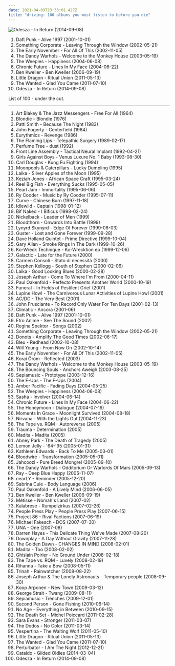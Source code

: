 ```yaml
---
date: 2021-04-09T23:33:01.427Z
title: "driving: 100 albums you must listen to before you die"
---
```

![Odesza - In Return (2014-09-08)](http://coverartarchive.org/release/352ed422-6ff3-45e4-ad0b-60d7111ca67a/8241101268-500.jpg "Odesza - In Return (2014-09-08)")
<ol class="albums">
<li data-cover="http://coverartarchive.org/release/cc85b1de-cf7e-3241-9022-fea31857beab/16360798338-500.jpg" data-tags="electronic, electronica, french, electro, house, live, daft punk" role="button">Daft Punk - Alive 1997 (2001-10-01)</li>
<li data-cover="http://coverartarchive.org/release/2dac1fd4-94ec-390a-985d-c7440c647a99/11024423754-500.jpg" data-tags="piano rock" role="button">Something Corporate - Leaving Through the Window (2002-05-21)</li>
<li data-cover="http://coverartarchive.org/release/3895df67-624a-40ac-b5f7-db66bebff818/11597682469-500.jpg" data-tags="emo, indie rock, indie" role="button">The Early November - For All Of This (2002-11-05)</li>
<li data-cover="http://coverartarchive.org/release/3bec09fb-e6fd-47d9-8ddd-3da4ed2d343b/6596301976-500.jpg" data-tags="indie, rock" role="button">The Dandy Warhols - Welcome to the Monkey House (2003-05-19)</li>
<li data-cover="http://coverartarchive.org/release/250bd2dc-a9e8-4c50-9b3d-7863a0efc6d2/3457679280-500.jpg" data-tags="indie" role="button">The Weepies - Happiness (2004-06-08)</li>
<li data-cover="http://coverartarchive.org/release/234140bb-6fb4-4672-88a1-a79f2b6b3530/15104527471-500.jpg" data-tags="indie, rock, alternative, alternative rock, indie rock, driving, punk rock, pop punk, game, burnout 3, chronic future, oh dear my face has melted" role="button">Chronic Future - Lines In My Face (2004-06-22)</li>
<li data-cover="https://img.discogs.com/a9-NuRnMchaB4Nxk4oZYnJdkC6o=/fit-in/599x589/filters:strip_icc():format(jpeg):mode_rgb():quality(90)/discogs-images/R-3393470-1328660443.jpeg.jpg" data-tags="indie, rock, indie rock, singer-songwriter" role="button">Ben Kweller - Ben Kweller (2006-09-19)</li>
<li data-cover="https://img.discogs.com/SmWzFHMp4iRkXEpAx0Oc-PKF90I=/fit-in/450x453/filters:strip_icc():format(jpeg):mode_rgb():quality(90)/discogs-images/R-3033588-1312713162.jpeg.jpg" data-tags="trip-hop" role="button">Little Dragon - Ritual Union (2011-05-13)</li>
<li data-cover="http://coverartarchive.org/release/0006d58c-54fa-42b7-bdb3-50feb65d79e6/5129565913-500.jpg" data-tags="night club dance" role="button">The Wanted - Glad You Came (2011-07-10)</li>
<li data-cover="http://coverartarchive.org/release/352ed422-6ff3-45e4-ad0b-60d7111ca67a/8241101268-500.jpg" data-tags="electronic, electronica, indie electronic, driving, energetic, summer, confident, hypnotic, light, summery, slick, stylish, lively, day driving, boisterous, hanging out, 1 raz" role="button">Odesza - In Return (2014-09-08)</li>
</ol>
List of 100 - under the cut.
<!-- more -->

_________________

<ol class="albums">
<li data-cover="http://coverartarchive.org/release/5f596081-e5c7-4354-ab92-913a4f207ded/4222478829-500.jpg" data-tags="jazz" role="button">
Art Blakey & The Jazz Messengers - Free For All (1964)
</li>
<li data-cover="https://img.discogs.com/LkU56dhFVorhZxfTQiDWSwYXZrE=/fit-in/600x536/filters:strip_icc():format(jpeg):mode_rgb():quality(90)/discogs-images/R-6516993-1421045537-2206.jpeg.jpg" data-tags="new wave, female vocalists" role="button">
Blondie - Blondie (1976)
</li>
<li data-cover="https://img.discogs.com/riKyEfmXjAT6kvmcgBqz4JS940I=/fit-in/600x538/filters:strip_icc():format(jpeg):mode_rgb():quality(90)/discogs-images/R-2829891-1564658495-2305.jpeg.jpg" data-tags="rock, classic, punk, female vocalists, driving, female vocalist, sing along, easter, music, bruce springsteen, patti smith, lead single, patti smith group, punk- rock, because the night, godmother of punk" role="button">
Patti Smith - Because The Night (1983)
</li>
<li data-cover="https://via.placeholder.com/450" data-tags="classic rock" role="button">
John Fogerty - Centerfield (1984)
</li>
<li data-cover="http://coverartarchive.org/release/5611b3b5-28ab-3ff1-adb0-187bba7567b3/22896262801-500.jpg" data-tags="80s, new wave, pop" role="button">
Eurythmics - Revenge (1986)
</li>
<li data-cover="http://coverartarchive.org/release/6aeb6734-4a65-4efd-86da-b6da33bf8f0c/13921894639-500.jpg" data-tags="rock, 80s, alternative, alternative rock, restless" role="button">
The Flaming Lips - Telepathic Surgery (1989-02-17)
</li>
<li data-cover="https://img.discogs.com/P6dv9mEJ3mvN2RCohdt1iefd1SA=/fit-in/600x600/filters:strip_icc():format(jpeg):mode_rgb():quality(90)/discogs-images/R-824608-1411253845-9962.jpeg.jpg" data-tags="alternative rock, shoegaze, psychedelic, night, dreamy, driving, atmospheric, dream pop, ethereal" role="button">
Perfume Tree - dust (1992)
</li>
<li data-cover="http://coverartarchive.org/release/b6416c39-19d4-3a82-bb78-f422b864d45c/2331370971-500.jpg" data-tags="industrial" role="button">
Front Line Assembly - Tactical Neural Implant (1992-04-21)
</li>
<li data-cover="http://coverartarchive.org/release/8a4781c1-2032-4897-a21c-037f4b4ff689/13364636275-500.jpg" data-tags="post-hardcore, 90s" role="button">
Girls Against Boys - Venus Luxure No. 1 Baby (1993-08-30)
</li>
<li data-cover="https://img.discogs.com/VeBLqRmN6T_vNX_TYOfcC2nK3K4=/fit-in/600x582/filters:strip_icc():format(jpeg):mode_rgb():quality(90)/discogs-images/R-340023-1469050479-3638.jpeg.jpg" data-tags="disco, funk" role="button">
Carl Douglas - Kung Fu Fighting (1994)
</li>
<li data-cover="https://img.discogs.com/-ZYspS-qfNWyE-pI3hTgoY_v1Uo=/fit-in/600x606/filters:strip_icc():format(jpeg):mode_rgb():quality(90)/discogs-images/R-2534229-1600886937-4620.jpeg.jpg" data-tags="my favs" role="button">
Moonpools & Caterpillars - Lucky Dumpling (1995)
</li>
<li data-cover="http://coverartarchive.org/release/3d3df7f0-fc34-4d03-9f86-946026001551/18280945774-500.jpg" data-tags="trip-hop, experimental, psychedelic" role="button">
Laika - Silver Apples of the Moon (1995)
</li>
<li data-cover="https://img.discogs.com/HwiLYCSTMn4o0E20DfK1FJC8qdI=/fit-in/600x594/filters:strip_icc():format(jpeg):mode_rgb():quality(90)/discogs-images/R-2454441-1284968060.jpeg.jpg" data-tags="funk" role="button">
Keziah Jones - African Space Craft (1995-03-24)
</li>
<li data-cover="http://coverartarchive.org/release/7237af3e-56ec-4b3d-9f90-89cf40b273ab/17552180567-500.jpg" data-tags="ska, ska punk" role="button">
Reel Big Fish - Everything Sucks (1995-05-05)
</li>
<li data-cover="https://img.discogs.com/JyFcrH_JEpNXy8i8Ea-ZiZJ-qBU=/fit-in/600x450/filters:strip_icc():format(jpeg):mode_rgb():quality(90)/discogs-images/R-7382814-1440312037-2384.jpeg.jpg" data-tags="rock, driving, pearl jam, music to start the day to, marcelo" role="button">
Pearl Jam - Immortality (1995-06-06)
</li>
<li data-cover="http://coverartarchive.org/release/9341a0d0-5ae2-4b78-9fd9-f33db5c216bc/22277951751-500.jpg" data-tags="blues" role="button">
Ry Cooder - Music by Ry Cooder (1995-07-11)
</li>
<li data-cover="http://coverartarchive.org/release/18711392-6de1-4aff-9f76-7e63f5726423/23767760876-500.jpg" data-tags="shoegaze, good cd" role="button">
Curve - Chinese Burn (1997-11-18)
</li>
<li data-cover="http://coverartarchive.org/release/d465232a-63b3-4e59-a401-ee2f7d798226/7575652183-500.jpg" data-tags="indie rock" role="button">
Idlewild - Captain (1998-01-12)
</li>
<li data-cover="http://coverartarchive.org/release/6f47e641-aa91-4a9d-af30-82d83514889b/9710682175-500.jpg" data-tags="alternative rock" role="button">
Bif Naked - I Bificus (1998-02-24)
</li>
<li data-cover="http://coverartarchive.org/release/d833584c-152e-4b75-bb4f-2baf226b88d2/10144689859-500.jpg" data-tags="nickelback" role="button">
Nickelback - Leader of Men (1999)
</li>
<li data-cover="https://img.discogs.com/qf7SVmh1ee_os9NtTK99ihtXQHg=/fit-in/600x532/filters:strip_icc():format(jpeg):mode_rgb():quality(90)/discogs-images/R-783100-1616309222-3126.jpeg.jpg" data-tags="black metal" role="button">
Bloodthorn - Onwards Into Battle (1999)
</li>
<li data-cover="https://img.discogs.com/WiK-1OZ9OI_DiKWJMXnAm9S2tdM=/fit-in/600x935/filters:strip_icc():format(jpeg):mode_rgb():quality(90)/discogs-images/R-6101246-1471092563-8075.jpeg.jpg" data-tags="southern rock" role="button">
Lynyrd Skynyrd - Edge Of Forever (1999-08-03)
</li>
<li data-cover="https://img.discogs.com/nHTpM2iNFe_ieR9WlIT7WYck7WY=/fit-in/600x595/filters:strip_icc():format(jpeg):mode_rgb():quality(90)/discogs-images/R-7860499-1589151037-6233.jpeg.jpg" data-tags="guster" role="button">
Guster - Lost and Gone Forever (1999-09-28)
</li>
<li data-cover="https://img.discogs.com/iy3aAsuUGBDZ10072ZhCysNtRXY=/fit-in/600x533/filters:strip_icc():format(jpeg):mode_rgb():quality(90)/discogs-images/R-573655-1377285482-6285.jpeg.jpg" data-tags="jazz" role="button">
Dave Holland Quintet - Prime Directive (1999-10-04)
</li>
<li data-cover="http://coverartarchive.org/release/c06aedd5-91c0-4e7d-bd62-37f387811147/22501129211-500.jpg" data-tags="country" role="button">
Gary Allan - Smoke Rings In The Dark (1999-10-26)
</li>
<li data-cover="http://coverartarchive.org/release/2114f65a-f753-363f-a28a-242d031b7710/11039377892-500.jpg" data-tags="driving, mistagged album" role="button">
Ko-Wreck Technique - Ko-Wrecktion ep (1999-12-06)
</li>
<li data-cover="http://coverartarchive.org/release/ce798ecf-4694-48a8-869e-b852d283cd8a/21926102762-500.jpg" data-tags="funk, summer" role="button">
Galactic - Late for the Future (2000)
</li>
<li data-cover="https://img.discogs.com/MHeXUwrk37HLThS3wt7466t8e0s=/fit-in/300x300/filters:strip_icc():format(jpeg):mode_rgb():quality(90)/discogs-images/R-9510569-1481830927-4514.jpeg.jpg" data-tags="rock, female vocalists, italy, musica italiana, italianigdchill" role="button">
Carmen Consoli - Stato di necessità (2000)
</li>
<li data-cover="https://img.discogs.com/xzr6-eHBKJCmll5-Oht0O8YBdYM=/fit-in/200x200/filters:strip_icc():format(jpeg):mode_rgb():quality(90)/discogs-images/R-3420508-1329729084.jpeg.jpg" data-tags="easy listening, driving, acoustic guitar, embarrassing, nice melody" role="button">
Stephen Kellogg - South of Stephen (2000-02-06)
</li>
<li data-cover="http://coverartarchive.org/release/80f877df-0922-4e4b-91d6-d791f375384d/18280985415-500.jpg" data-tags="trip-hop" role="button">
Laika - Good Looking Blues (2000-02-28)
</li>
<li data-cover="https://img.discogs.com/bRAAlSTaA7gP-5av5UzoG9nqNrE=/fit-in/600x337/filters:strip_icc():format(jpeg):mode_rgb():quality(90)/discogs-images/R-12082594-1528226543-4343.jpeg.jpg" data-tags="indie, 20 favorite albums of 2000" role="button">
Joseph Arthur - Come To Where I'm From (2000-04-11)
</li>
<li data-cover="https://img.discogs.com/4CxOmkaZEnQCq_S4fsGPOKDBbTc=/fit-in/600x605/filters:strip_icc():format(jpeg):mode_rgb():quality(90)/discogs-images/R-372315-1558409982-9499.jpeg.jpg" data-tags="trance, electronica, driving, progressive house, paul oakenfold, man" role="button">
Paul Oakenfold - Perfecto Presents Another World (2000-10-19)
</li>
<li data-cover="http://coverartarchive.org/release/a96d0d96-e7fa-4e92-91b0-6ef0bd91c8d2/1027425537-500.jpg" data-tags="doom metal" role="button">
Funeral - In Fields of Pestilent Grief (2001)
</li>
<li data-cover="http://coverartarchive.org/release/a3d4c42b-24b9-4e82-a688-3f3e02b03b6d/15076444721-500.jpg" data-tags="driving, atmospheric, ominous, underappreciated, kick-ass" role="button">
Lupine Howl - The Carnivorous Lunar Activities of Lupine Howl (2001)
</li>
<li data-cover="http://coverartarchive.org/release/70c071e9-8d39-42a1-b6f1-ccf992f9216d/1368793994-500.jpg" data-tags="hard rock" role="button">
AC/DC - The Very Best (2001)
</li>
<li data-cover="http://coverartarchive.org/release/d5f20f95-7347-4479-97e4-57046bc24d00/20385600250-500.jpg" data-tags="alternative, rock" role="button">
John Frusciante - To Record Only Water For Ten Days (2001-02-13)
</li>
<li data-cover="https://img.discogs.com/GkADZjjN0OX_tTmFm-SjobKwAFE=/fit-in/250x250/filters:strip_icc():format(jpeg):mode_rgb():quality(90)/discogs-images/R-4556791-1368289070-8129.jpeg.jpg" data-tags="germany, driving, deutsch, german, deutschland, german artist, look into, german artists, artists who are lastfm users, the noise inside my head, coma, climax, the music maker society, landscape, german indie, the arctic circle, super hot, german underground, voyage, electronic german, german independent, german electronic, autumn tapes, gling-gling, fondation, indie deutsch, german favorites, grape nuts, antropological, atmospheres, aus deutschland, german indi, deutsch indie, home collection, vokal, german deutsch, drivingfast, mikrolux, german electronica, electronic deutschland, moving music, deutsch party, my mind is going, musik aus deutschland, indie german, german and good, tag set 2 will angels light, strangefruit, indie-deutschland, german-indie, varietist-loved-tracks, the incredible independence, im mittelalter, bengt, german producer, chaotisch holistisch, german chillout, cruto, transsnuje, kompilacija obala, german groove, eremuse-nerometallico xzk, german act, climat, ice cream cone cereal, from fh library 120617, adult swim bump" role="button">
Climatic - Ancora (2001-06)
</li>
<li data-cover="http://coverartarchive.org/release/cc85b1de-cf7e-3241-9022-fea31857beab/16360798338-500.jpg" data-tags="electronic, electronica, french, electro, house, live, daft punk" role="button">
Daft Punk - Alive 1997 (2001-10-01)
</li>
<li data-cover="https://img.discogs.com/dps5Bn42ItxNyjxhgZjSaAQqnOs=/fit-in/600x542/filters:strip_icc():format(jpeg):mode_rgb():quality(90)/discogs-images/R-514474-1513535165-8040.jpeg.jpg" data-tags="chillout" role="button">
Etro Anime - See The Sound (2002)
</li>
<li data-cover="http://coverartarchive.org/release/fcb8a3df-61cc-450e-9c9a-fbcfddffae84/16146902869-500.jpg" data-tags="piano, female vocalists" role="button">
Regina Spektor - Songs (2002)
</li>
<li data-cover="http://coverartarchive.org/release/2dac1fd4-94ec-390a-985d-c7440c647a99/11024423754-500.jpg" data-tags="piano rock" role="button">
Something Corporate - Leaving Through the Window (2002-05-21)
</li>
<li data-cover="https://img.discogs.com/pF3jVyAzberCHDRjoYyfH7bfv6A=/fit-in/300x300/filters:strip_icc():format(jpeg):mode_rgb():quality(90)/discogs-images/R-4097484-1355140656-7196.jpeg.jpg" data-tags="punk rock" role="button">
Donots - Amplify The Good Times (2002-06-17)
</li>
<li data-cover="https://img.discogs.com/Zmp-sS15xVVj0jWay4oL947_BHM=/fit-in/500x500/filters:strip_icc():format(jpeg):mode_rgb():quality(90)/discogs-images/R-1069055-1363832035-9482.jpeg.jpg" data-tags="driving, discoverockult, just another folk singer" role="button">
Bleu - Redhead (2002-10-08)
</li>
<li data-cover="http://coverartarchive.org/release/9c9e914a-3bb5-44c4-ad1e-b821a835c553/8940559156-500.jpg" data-tags="will young, uk number one" role="button">
Will Young - From Now On (2002-10-14)
</li>
<li data-cover="http://coverartarchive.org/release/3895df67-624a-40ac-b5f7-db66bebff818/11597682469-500.jpg" data-tags="emo, indie rock, indie" role="button">
The Early November - For All Of This (2002-11-05)
</li>
<li data-cover="https://img.discogs.com/UVk_OMHCl-dBqEDAOI_G4_kkgyM=/fit-in/300x296/filters:strip_icc():format(jpeg):mode_rgb():quality(90)/discogs-images/R-1183620-1199045934.jpeg.jpg" data-tags="trance, electronic, electro, world, psychedelic, driving, gypsy, hungarian" role="button">
Korai Öröm - Reflected (2003)
</li>
<li data-cover="http://coverartarchive.org/release/3bec09fb-e6fd-47d9-8ddd-3da4ed2d343b/6596301976-500.jpg" data-tags="indie, rock" role="button">
The Dandy Warhols - Welcome to the Monkey House (2003-05-19)
</li>
<li data-cover="http://coverartarchive.org/release/e74f1592-5754-4f17-a32e-371f3b36f808/3374084977-500.jpg" data-tags="punk rock" role="button">
The Bouncing Souls - Anchors Aweigh (2003-08-25)
</li>
<li data-cover="http://coverartarchive.org/release/7699cadb-b69e-4f39-a8a3-3f72487a35db/8018314646-500.jpg" data-tags="danish, denmark, copenhagen, europe, european, skandinavian music, skandinavian" role="button">
Sepiamusic - Prototype (2003-12-16)
</li>
<li data-cover="http://coverartarchive.org/release/9e061614-d6a8-4241-a9f1-455e5b6b7949/9371082074-500.jpg" data-tags="rock, punk, driving, punk rock, game, happy punk, burnout 3" role="button">
The F-Ups - The F-Ups (2004)
</li>
<li data-cover="https://img.discogs.com/_2T-AP5zvrWQ1wXJ1ztgaxsXAuE=/fit-in/500x500/filters:strip_icc():format(jpeg):mode_rgb():quality(90)/discogs-images/R-2046924-1406744657-7335.jpeg.jpg" data-tags="emo" role="button">
Amber Pacific - Fading Days (2004-05-25)
</li>
<li data-cover="http://coverartarchive.org/release/250bd2dc-a9e8-4c50-9b3d-7863a0efc6d2/3457679280-500.jpg" data-tags="indie" role="button">
The Weepies - Happiness (2004-06-08)
</li>
<li data-cover="http://coverartarchive.org/release/943fa2f9-dee6-33b3-916d-9a66935297fc/26358776860-500.jpg" data-tags="progressive house, dance" role="button">
Sasha - Involver (2004-06-14)
</li>
<li data-cover="http://coverartarchive.org/release/234140bb-6fb4-4672-88a1-a79f2b6b3530/15104527471-500.jpg" data-tags="indie, rock, alternative, alternative rock, indie rock, driving, punk rock, pop punk, game, burnout 3, chronic future, oh dear my face has melted" role="button">
Chronic Future - Lines In My Face (2004-06-22)
</li>
<li data-cover="https://img.discogs.com/4JQuLNBkiVC5An8hs065ih-vTGM=/fit-in/406x400/filters:strip_icc():format(jpeg):mode_rgb():quality(90)/discogs-images/R-2503003-1287565830.jpeg.jpg" data-tags="pop, driving, summer" role="button">
The Honeymoon - Dialogue (2004-07-19)
</li>
<li data-cover="https://img.discogs.com/hBxOMEZRaJN7P-DtKBiY5-fD7_U=/fit-in/500x500/filters:strip_icc():format(jpeg):mode_rgb():quality(90)/discogs-images/R-3724313-1341844982-4801.jpeg.jpg" data-tags="alternative rock, emo" role="button">
Moments In Grace - Moonlight Survived (2004-08-18)
</li>
<li data-cover="http://coverartarchive.org/release/bc38ef5f-de82-4fe7-9646-72feb62e0cca/5930393750-500.jpg" data-tags="grunge" role="button">
Nirvana - With the Lights Out (2004-11-23)
</li>
<li data-cover="https://img.discogs.com/F81Pc5KPUojrkaf4ngPhVSEgeDs=/fit-in/599x600/filters:strip_icc():format(jpeg):mode_rgb():quality(90)/discogs-images/R-804210-1264030480.jpeg.jpg" data-tags="electronic, idm, weird, driving, dubby, flow, underground hiphop, electrodub, albums i have on vinyl, supersexy, metro dub" role="button">
The Tape vs. RQM - Autoreverse (2005)
</li>
<li data-cover="https://img.discogs.com/0LDJHDfTpUP8iCq1e0tTDhBI6Tc=/fit-in/600x600/filters:strip_icc():format(jpeg):mode_rgb():quality(90)/discogs-images/R-188213-1372257528-7033.jpeg.jpg" data-tags="death metal" role="button">
Trauma - Determination (2005)
</li>
<li data-cover="https://img.discogs.com/RHxAlGD6JYsqY4Jtb_4syeuAASk=/fit-in/600x600/filters:strip_icc():format(jpeg):mode_rgb():quality(90)/discogs-images/R-635491-1141470643.jpeg.jpg" data-tags="ambient, downbeat" role="button">
Madita - Madita (2005)
</li>
<li data-cover="http://coverartarchive.org/release/284872c2-e45f-48e1-a566-e8dfc2e4c7b8/9147489086-500.jpg" data-tags="steampunk" role="button">
Abney Park - The Death of Tragedy (2005)
</li>
<li data-cover="http://coverartarchive.org/release/cbb9cd2c-6cb4-34f6-b0cc-cd8cc63bf06d/3431742462-500.jpg" data-tags="electronica" role="button">
Lemon Jelly - '64-'95 (2005-01-31)
</li>
<li data-cover="http://coverartarchive.org/release/d1cd87a1-5dac-483d-b330-1c6ed2549ae1/5262868955-500.jpg" data-tags="canadian, alt-country" role="button">
Kathleen Edwards - Back To Me (2005-03-01)
</li>
<li data-cover="http://coverartarchive.org/release/064fb25e-3bc6-4427-ac16-ebbb95f94f26/15764551408-500.jpg" data-tags="driving, quiet, look into, artists who are lastfm users, elektro target, the noise inside my head, pixies palace, personal favorites, landscape, robots have feelings too, autumn tapes, gling-gling, fondation, questionmark, antropological, home collection, drivingfast, tag set 2 will angels light, sonotone music, the incredible independence, bengt, transsnuje, kompilacija obala, eremuse-nerometallico xzk, from fh library 120617, pneumogaastriq, adult swim bump" role="button">
Bloodwire - Transformation (2005-05-01)
</li>
<li data-cover="https://img.discogs.com/mZC2N0gM-D6RU0aXIGNXVeVufRc=/fit-in/500x500/filters:strip_icc():format(jpeg):mode_rgb():quality(90)/discogs-images/R-538101-1131719441.jpeg.jpg" data-tags="electronic, electronica, female vocalists, grime, dubstep, idm, driving, bounce, drum n bass, broken beat, 00s, dubby, welcome, boom, flow, neu, wonk, magic female voice, futurefunk, futuredub, supersexy, blazin, fusion festival 2008, metro dub, future-reach, electro ragga, fusion 2008" role="button">
Jahcoozi - Pure Breed Mongrel (2005-09-10)
</li>
<li data-cover="https://img.discogs.com/P9iAz8_lVn4csEFmDTgcSYipTVU=/fit-in/600x523/filters:strip_icc():format(jpeg):mode_rgb():quality(90)/discogs-images/R-2439542-1284135231.jpeg.jpg" data-tags="alternative" role="button">
The Dandy Warhols - Odditorium Or Warlords Of Mars (2005-09-13)
</li>
<li data-cover="https://img.discogs.com/KjmcNp-dM241mo-Zrz0cznf25RE=/fit-in/600x589/filters:strip_icc():format(jpeg):mode_rgb():quality(90)/discogs-images/R-2358593-1340727817-4253.jpeg.jpg" data-tags="indie, rock, country, british, alternative, folk, indie pop, indie rock, singer-songwriter, acoustic, driving, alt-country, working, relaxing, rough trade, british indie, uk indie, indie guitar, pito records" role="button">
Ray - Deep Blue Happy (2005-11-07)
</li>
<li data-cover="https://img.discogs.com/NlX4zJoTR2sYMrbZgU1A1AY_5Ms=/fit-in/252x252/filters:strip_icc():format(jpeg):mode_rgb():quality(90)/discogs-images/R-703064-1149606048.jpeg.jpg" data-tags="ambient" role="button">
nearLY - Reminder (2005-12-20)
</li>
<li data-cover="http://coverartarchive.org/release/c51e144d-d94d-44b9-8114-9946d3f4190d/11997466758-500.jpg" data-tags="indie, female, hip hop, usa, funk, singer, driving, songwriter, rnb, jazzy, soulful, neo soul, faith, fresh, chilling, philly soul, rnb-soul, mellow rnb, rnb-hiphop, hiphop rnb, indie-rnb, rnb urban, s cuie" role="button">
Sabrina Cuie - Body Language (2006)
</li>
<li data-cover="http://coverartarchive.org/release/689f013e-f404-31a6-8c86-b01e1f8b3ca4/8252727529-500.jpg" data-tags="trance, dance" role="button">
Paul Oakenfold - A Lively Mind (2006-06-05)
</li>
<li data-cover="https://img.discogs.com/a9-NuRnMchaB4Nxk4oZYnJdkC6o=/fit-in/599x589/filters:strip_icc():format(jpeg):mode_rgb():quality(90)/discogs-images/R-3393470-1328660443.jpeg.jpg" data-tags="indie, rock, indie rock, singer-songwriter" role="button">
Ben Kweller - Ben Kweller (2006-09-19)
</li>
<li data-cover="http://coverartarchive.org/release/c8e90264-a0b8-482c-8567-5c6281891119/28624238394-500.jpg" data-tags="chillout, lounge" role="button">
Métisse - Nomah's Land (2007-02)
</li>
<li data-cover="https://img.discogs.com/vdJjGR2APf2xI_n9hMvAr_mxF0M=/fit-in/240x240/filters:strip_icc():format(jpeg):mode_rgb():quality(90)/discogs-images/R-977370-1189597240.jpeg.jpg" data-tags="electronic" role="button">
Kalabrese - Rumpelzirkus (2007-02-26)
</li>
<li data-cover="https://img.discogs.com/mELP5WbhpRGN56bzrSpfJFmlQKw=/fit-in/340x340/filters:strip_icc():format(jpeg):mode_rgb():quality(90)/discogs-images/R-1001165-1183459028.jpeg.jpg" data-tags="driving, look into, artists who are lastfm users, elektro target, the noise inside my head, coma, climax, the music maker society, landscape, the arctic circle, analog synth, super hot, voyage, autumn tapes, gling-gling, fondation, grape nuts, antropological, atmospheres, the evening shadows, home collection, vokal, drivingfast, mikrolux, moving music, my mind is going, tag set 2 will angels light, strangefruit, varietist-loved-tracks, the incredible independence, im mittelalter, bengt, chaotisch holistisch, cruto, transsnuje, kompilacija obala, climat, ice cream cone cereal, from fh library 120617, adult swim bump" role="button">
People Press Play - People Press Play (2007-06-15)
</li>
<li data-cover="http://coverartarchive.org/release/51ad8b1b-c7e2-41ea-9878-b022f3fb7e71/15856379118-500.jpg" data-tags="christian" role="button">
Project 86 - Rival Factions (2007-06-19)
</li>
<li data-cover="https://img.discogs.com/jLJuFgo76ktiN0wGWYbz3cfjI_U=/fit-in/600x600/filters:strip_icc():format(jpeg):mode_rgb():quality(90)/discogs-images/R-1015312-1306785833.jpeg.jpg" data-tags="electronic, experimental, electro, funk, idm, driving, bounce, boom, flow, 2 s34rch, de:bug album reviews 2007, futurefunk, metro dub, in queue no tracks, futuresoul" role="button">
Michael Fakesch - DOS (2007-07-30)
</li>
<li data-cover="https://img.discogs.com/dAJFhmHuRZsHGeWVmPmZWfXepA4=/fit-in/600x537/filters:strip_icc():format(jpeg):mode_rgb():quality(90)/discogs-images/R-2292897-1274909199.jpeg.jpg" data-tags="driving, quiet, look into, artists who are lastfm users, the noise inside my head, pixies palace, personal favorites, coma, climax, the music maker society, landscape, the arctic circle, robots have feelings too, analog synth, super hot, voyage, autumn tapes, gling-gling, fondation, play along, questionmark, grape nuts, antropological, atmospheres, the evening shadows, home collection, vokal, drivingfast, mikrolux, moving music, my mind is going, tag set 2 will angels light, strangefruit, varietist-loved-tracks, the incredible independence, im mittelalter, bengt, chaotisch holistisch, cruto, transsnuje, kompilacija obala, ai-music, climat, ice cream cone cereal, from fh library 120617, pneumogaastriq, adult swim bump" role="button">
UNA - One (2007-08)
</li>
<li data-cover="https://img.discogs.com/BoGbyy7Do1JUgre77BV5uJ9F9ZQ=/fit-in/600x596/filters:strip_icc():format(jpeg):mode_rgb():quality(90)/discogs-images/R-1046299-1431906056-3192.jpeg.jpg" data-tags="australian, pop" role="button">
Darren Hayes - This Delicate Thing We've Made (2007-08-20)
</li>
<li data-cover="http://coverartarchive.org/release/72fefb3e-5569-4b06-961f-c87517bc68d5/5929535464-500.jpg" data-tags="rock, alternative, driving, energetic, modern rock, active" role="button">
Downplay - A Day Without Gravity (2007-11-28)
</li>
<li data-cover="http://coverartarchive.org/release/2e8e7900-9990-4dae-84e7-cee452206035/1111314235-500.jpg" data-tags="psychedelic, folk, ambient, acoustic" role="button">
The Golden Dawn - CHANGES IN MIND (2008-02-01)
</li>
<li data-cover="https://img.discogs.com/0JKDEq5NL8N3oIjylBAY3koqXuE=/fit-in/600x600/filters:strip_icc():format(jpeg):mode_rgb():quality(90)/discogs-images/R-1803369-1300760235.jpeg.jpg" data-tags="trip-hop, sex-hop, i love all the songs" role="button">
Madita - Too (2008-02-02)
</li>
<li data-cover="https://img.discogs.com/yESSJJ4HSvVhBZl0jgU_ohHN5dY=/fit-in/478x472/filters:strip_icc():format(jpeg):mode_rgb():quality(90)/discogs-images/R-1125258-1220218445.jpeg.jpg" data-tags="ninja tune" role="button">
Ghislain Poirier - No Ground Under (2008-02-18)
</li>
<li data-cover="https://img.discogs.com/UHPoIXVw6PVGiW24ZLtoCPcJAA0=/fit-in/320x320/filters:strip_icc():format(jpeg):mode_rgb():quality(90)/discogs-images/R-1245485-1203409874.jpeg.jpg" data-tags="hip-hop, electronic, dub, abstract, idm, driving, bounce, reco, dubby, boom, flow, wonk, i should buy this, mouthwatering, rqm" role="button">
The Tape vs. RQM - Luvely (2008-02-19)
</li>
<li data-cover="https://img.discogs.com/Pit__QO2YuWGIdGQEgUJfJ_IFXk=/fit-in/598x524/filters:strip_icc():format(jpeg):mode_rgb():quality(90)/discogs-images/R-5559102-1396533731-8785.jpeg.jpg" data-tags="pop" role="button">
Rihanna - Take a Bow (2008-05-11)
</li>
<li data-cover="https://img.discogs.com/0f36ac86c54fe502a205affaefeae52f092904f2/images/spacer.gif" data-tags="driving, quiet, look into, artists who are lastfm users, the noise inside my head, pixies palace, personal favorites, coma, climax, the music maker society, landscape, the arctic circle, robots have feelings too, super hot, voyage, autumn tapes, gling-gling, fondation, play along, questionmark, grape nuts, antropological, atmospheres, home collection, vokal, drivingfast, mikrolux, moving music, my mind is going, tag set 2 will angels light, strangefruit, varietist-loved-tracks, the incredible independence, bengt, chaotisch holistisch, cruto, transsnuje, kompilacija obala, climat, ice cream cone cereal, from fh library 120617, pneumogaastriq, adult swim bump" role="button">
Trinah - Rainwatcher (2008-08-22)
</li>
<li data-cover="https://img.discogs.com/mNovOsKLUbxfqUZVtX2jMXz4Euc=/fit-in/600x591/filters:strip_icc():format(jpeg):mode_rgb():quality(90)/discogs-images/R-1528141-1298984877.jpeg.jpg" data-tags="chillout, rock, alternative, alternative rock, indie rock, singer-songwriter, guitar, driving, american, excellent, modern rock, 00s, love the lyrics, shake it, happiness, voices, essential, 00s indie, 00s rock, so great, on a cloud, 00s alternative, joseph arthur and the lonely astronauts, temporary people" role="button">
Joseph Arthur & The Lonely Astronauts - Temporary people (2008-09-30)
</li>
<li data-cover="http://coverartarchive.org/release/0cc77a41-0638-41dd-8bb6-925d46ba5b09/5946153630-500.jpg" data-tags="driving, finnish, suomi, idols, idol, makes me smile" role="button">
Koop Arponen - New Town (2009-03-12)
</li>
<li data-cover="http://coverartarchive.org/release/7ecb520a-f550-4e7b-9af2-aa809d9fc9cf/28534504960-500.jpg" data-tags="country, driving, my country" role="button">
George Strait - Twang (2009-08-11)
</li>
<li data-cover="http://coverartarchive.org/release/f83dfa74-66dc-43de-9a7f-7229b7e87a31/8018465977-500.jpg" data-tags="europe, danish, denmark, european, copenhagen, skandinavian music, skandinavian" role="button">
Sepiamusic - Trenches (2009-12-01)
</li>
<li data-cover="https://img.discogs.com/IJKzSJCPyJWRjaAXxk1vCUQXhQM=/fit-in/600x600/filters:strip_icc():format(jpeg):mode_rgb():quality(90)/discogs-images/R-8539923-1463655237-6704.jpeg.jpg" data-tags="driving, quiet, demoscene, look into, artists who are lastfm users, elektro target, the noise inside my head, pixies palace, personal favorites, coma, climax, the music maker society, landscape, the arctic circle, robots have feelings too, analog synth, super hot, electglitchdubhop, voyage, autumn tapes, gling-gling, fondation, play along, questionmark, grape nuts, antropological, atmospheres, the evening shadows, home collection, vokal, drivingfast, mikrolux, moving music, my mind is going, tag set 2 will angels light, strangefruit, sonotone music, varietist-loved-tracks, the incredible independence, im mittelalter, bengt, chaotisch holistisch, cruto, transsnuje, kompilacija obala, ai-music, eremuse-nerometallico xzk, climat, ice cream cone cereal, from fh library 120617, pneumogaastriq, adult swim bump" role="button">
Second Person - Gone Fishing (2010-06-14)
</li>
<li data-cover="http://coverartarchive.org/release/aa29b9f3-4525-3982-9d4b-76c87f37a43b/2868845098-500.jpg" data-tags="noise rock" role="button">
No Age - Everything in Between (2010-09-15)
</li>
<li data-cover="http://coverartarchive.org/release/a773da9a-49fb-474a-b7eb-69a7ef21cbaa/4196286531-500.jpg" data-tags="indie, indietronica, driving, outsider, ninja tune, summer, not emo, if this were a pokemon i would catch it, reason why i love this band" role="button">
The Death Set - Michel Poiccard (2011-02-28)
</li>
<li data-cover="http://coverartarchive.org/release/bbe2cbba-e3ca-4d89-bc56-33546f43c5e5/4429299209-500.jpg" data-tags="country" role="button">
Sara Evans - Stronger (2011-03-07)
</li>
<li data-cover="https://img.discogs.com/MmgkrwzGFOAVoDmqZ8FGoG86ZBQ=/fit-in/510x510/filters:strip_icc():format(jpeg):mode_rgb():quality(90)/discogs-images/R-2767853-1300138017.jpeg.jpg" data-tags="folk" role="button">
The Dodos - No Color (2011-03-14)
</li>
<li data-cover="http://coverartarchive.org/release/16f74650-c0b7-4b2a-8152-5c523ec9c72c/12017183152-500.jpg" data-tags="trip-hop" role="button">
Vespertina - The Waiting Wolf (2011-05-10)
</li>
<li data-cover="https://img.discogs.com/SmWzFHMp4iRkXEpAx0Oc-PKF90I=/fit-in/450x453/filters:strip_icc():format(jpeg):mode_rgb():quality(90)/discogs-images/R-3033588-1312713162.jpeg.jpg" data-tags="trip-hop" role="button">
Little Dragon - Ritual Union (2011-05-13)
</li>
<li data-cover="http://coverartarchive.org/release/0006d58c-54fa-42b7-bdb3-50feb65d79e6/5129565913-500.jpg" data-tags="night club dance" role="button">
The Wanted - Glad You Came (2011-07-10)
</li>
<li data-cover="http://coverartarchive.org/release/9e5a07b1-5220-4b75-99d1-53fc523f295c/12034448026-500.jpg" data-tags="synthwave, electronic" role="button">
Perturbator - I Am The Night (2012-12-21)
</li>
<li data-cover="http://coverartarchive.org/release/19d84398-8ae0-4c91-bfaf-367dc6855e51/10243073371-500.jpg" data-tags="driving, quiet, demoscene, look into, artists who are lastfm users, elektro target, the noise inside my head, pixies palace, personal favorites, coma, climax, the music maker society, landscape, the arctic circle, robots have feelings too, analog synth, super hot, voyage, autumn tapes, gling-gling, fondation, play along, questionmark, grape nuts, antropological, atmospheres, the evening shadows, home collection, vokal, drivingfast, mikrolux, moving music, my mind is going, tag set 2 will angels light, strangefruit, varietist-loved-tracks, the incredible independence, im mittelalter, bengt, chaotisch holistisch, cruto, transsnuje, kompilacija obala, climat, ice cream cone cereal, from fh library 120617, pneumogaastriq, adult swim bump" role="button">
Cataldo - Gilded Oldies (2014-03-04)
</li>
<li data-cover="http://coverartarchive.org/release/352ed422-6ff3-45e4-ad0b-60d7111ca67a/8241101268-500.jpg" data-tags="electronic, electronica, indie electronic, driving, energetic, summer, confident, hypnotic, light, summery, slick, stylish, lively, day driving, boisterous, hanging out, 1 raz" role="button">
Odesza - In Return (2014-09-08)
</li>
</ol>